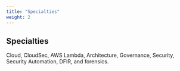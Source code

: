```yaml
---
title: "Specialties"
weight: 2
---
```


## Specialties
Cloud, CloudSec, AWS Lambda, Architecture, Governance, Security, Security Automation, DFIR, and forensics.

